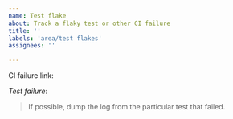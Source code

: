 ```yaml
---
name: Test flake
about: Track a flaky test or other CI failure
title: ''
labels: 'area/test flakes'
assignees: ''

---
```


CI failure link:

*Test failure*:
>If possible, dump the log from the particular test that failed.
